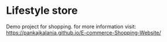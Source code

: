 # Lifestyle store
Demo project for shopping. 
for more information visit: https://pankajkalania.github.io/E-commerce-Shopping-Website/
